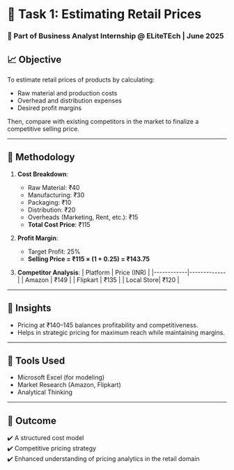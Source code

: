 # 🛒 Task 1: Estimating Retail Prices
### 📌 Part of Business Analyst Internship @ ELiteTEch | June 2025

## 📈 Objective
To estimate retail prices of products by calculating:
- Raw material and production costs
- Overhead and distribution expenses
- Desired profit margins

Then, compare with existing competitors in the market to finalize a competitive selling price.

---

## 🧮 Methodology

1. **Cost Breakdown**:
   - Raw Material: ₹40  
   - Manufacturing: ₹30  
   - Packaging: ₹10  
   - Distribution: ₹20  
   - Overheads (Marketing, Rent, etc.): ₹15  
   - **Total Cost Price**: ₹115

2. **Profit Margin**:
   - Target Profit: 25%
   - **Selling Price = ₹115 × (1 + 0.25) = ₹143.75**

3. **Competitor Analysis**:
| Platform   | Price (INR) |
|------------|-------------|
| Amazon     | ₹149        |
| Flipkart   | ₹135        |
| Local Store| ₹120        |

---

## 📝 Insights
- Pricing at ₹140–145 balances profitability and competitiveness.
- Helps in strategic pricing for maximum reach while maintaining margins.

---

## 🧰 Tools Used
- Microsoft Excel (for modeling)
- Market Research (Amazon, Flipkart)
- Analytical Thinking

---

## 🏁 Outcome
✔️ A structured cost model  
✔️ Competitive pricing strategy  
✔️ Enhanced understanding of pricing analytics in the retail domain

